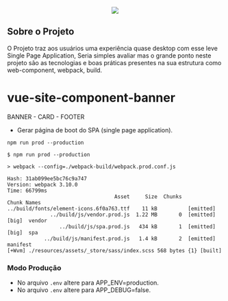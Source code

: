 <p align="center"><img src="https://www.google.com/url?sa=i&url=https%3A%2F%2Fmedium.com%2Ffree-code-camp%2Fvue-js-introduction-for-people-who-know-just-enough-jquery-to-get-by-eab5aa193d77&psig=AOvVaw1MoHpuBY9XFnooopntILOt&ust=1596490120096000&source=images&cd=vfe&ved=0CAIQjRxqFwoTCMDp1tK8_eoCFQAAAAAdAAAAABAJ"></p>


## Sobre o Projeto

O Projeto traz aos usuários uma experiência quase desktop com esse leve Single Page Application, Seria simples avaliar mas o grande ponto neste projeto são as tecnologias e boas práticas presentes na sua estrutura como web-component, webpack, build.

# vue-site-component-banner
BANNER - CARD - FOOTER

- Gerar página de boot do SPA (single page application).
```shell
npm run prod --production
```
```shell
$ npm run prod --production

> webpack --config=./webpack-build/webpack.prod.conf.js

Hash: 31ab099ee5bc76c9a747
Version: webpack 3.10.0
Time: 66799ms
                                   Asset     Size  Chunks                    Chunk Names
../build/fonts/element-icons.6f0a763.ttf    11 kB          [emitted]
              ../build/js/vendor.prod.js  1.22 MB       0  [emitted]  [big]  vendor
                 ../build/js/spa.prod.js   434 kB       1  [emitted]  [big]  spa
            ../build/js/manifest.prod.js   1.4 kB       2  [emitted]         manifest
[+Wvm] ./resources/assets/_store/sass/index.scss 568 bytes {1} [built]

```

### Modo Produção

 - No arquivo `.env` altere para APP_ENV=production.
 - No arquivo `.env` altere para APP_DEBUG=false.
